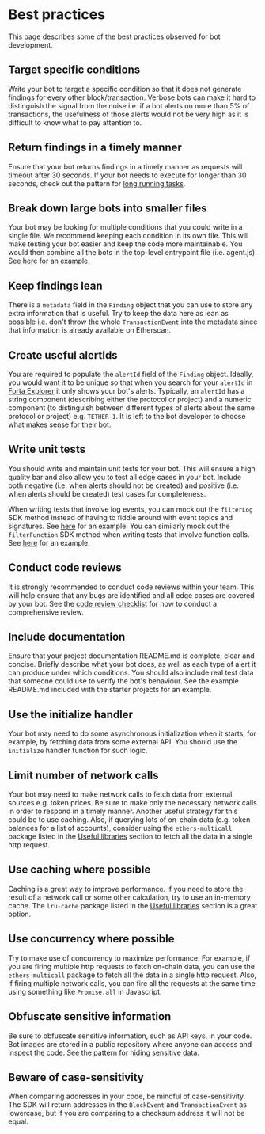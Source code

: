 # Best practices

This page describes some of the best practices observed for bot development.

## Target specific conditions

Write your bot to target a specific condition so that it does not generate findings for every other block/transaction. Verbose bots can make it hard to distinguish the signal from the noise i.e. if a bot alerts on more than 5% of transactions, the usefulness of those alerts would not be very high as it is difficult to know what to pay attention to.

## Return findings in a timely manner

Ensure that your bot returns findings in a timely manner as requests will timeout after 30 seconds. If your bot needs to execute for longer than 30 seconds, check out the pattern for [long running tasks](long-running-tasks.md).

## Break down large bots into smaller files

Your bot may be looking for multiple conditions that you could write in a single file. We recommend keeping each condition in its own file. This will make testing your bot easier and keep the code more maintainable. You would then combine all the bots in the top-level entrypoint file (i.e. agent.js). See [here](https://github.com/forta-network/forta-bot-examples/tree/master/high-gas-js) for an example.

## Keep findings lean

There is a `metadata` field in the `Finding` object that you can use to store any extra information that is useful. Try to keep the data here as lean as possible i.e. don't throw the whole `TransactionEvent` into the metadata since that information is already available on Etherscan.

## Create useful alertIds

You are required to populate the `alertId` field of the `Finding` object. Ideally, you would want it to be unique so that when you search for your `alertId` in [Forta Explorer](https://explorer.forta.network/) it only shows your bot's alerts. Typically, an `alertId` has a string component (describing either the protocol or project) and a numeric component (to distinguish between different types of alerts about the same protocol or project) e.g. `TETHER-1`. It is left to the bot developer to choose what makes sense for their bot.

## Write unit tests

You should write and maintain unit tests for your bot. This will ensure a high quality bar and also allow you to test all edge cases in your bot. Include both negative (i.e. when alerts should not be created) and positive (i.e. when alerts should be created) test cases for completeness.

When writing tests that involve log events, you can mock out the `filterLog` SDK method instead of having to fiddle around with event topics and signatures. See [here](https://github.com/forta-network/forta-bot-examples/blob/master/filter-event-and-function-js/src/large.transfer.event.spec.js) for an example. You can similarly mock out the `filterFunction` SDK method when writing tests that involve function calls. See [here](https://github.com/forta-network/forta-bot-examples/blob/master/filter-event-and-function-js/src/transfer.from.function.spec.js) for an example.

## Conduct code reviews

It is strongly recommended to conduct code reviews within your team. This will help ensure that any bugs are identified and all edge cases are covered by your bot. See the [code review checklist](https://github.com/forta-network/bot-review-checklist) for how to conduct a comprehensive review.

## Include documentation

Ensure that your project documentation README.md is complete, clear and concise. Briefly describe what your bot does, as well as each type of alert it can produce under which conditions. You should also include real test data that someone could use to verify the bot's behaviour. See the example README.md included with the starter projects for an example.

## Use the initialize handler

Your bot may need to do some asynchronous initialization when it starts, for example, by fetching data from some external API. You should use the `initialize` handler function for such logic.

## Limit number of network calls

Your bot may need to make network calls to fetch data from external sources e.g. token prices. Be sure to make only the necessary network calls in order to respond in a timely manner. Another useful strategy for this could be to use caching. Also, if querying lots of on-chain data (e.g. token balances for a list of accounts), consider using the `ethers-multicall` package listed in the [Useful libraries](useful-libraries.md) section to fetch all the data in a single http request.

## Use caching where possible

Caching is a great way to improve performance. If you need to store the result of a network call or some other calculation, try to use an in-memory cache. The `lru-cache` package listed in the [Useful libraries](useful-libraries.md) section is a great option.

## Use concurrency where possible

Try to make use of concurrency to maximize performance. For example, if you are firing multiple http requests to fetch on-chain data, you can use the `ethers-multicall` package to fetch all the data in a single http request. Also, if firing multiple network calls, you can fire all the requests at the same time using something like `Promise.all` in Javascript.

## Obfuscate sensitive information

Be sure to obfuscate sensitive information, such as API keys, in your code. Bot images are stored in a public repository where anyone can access and inspect the code. See the pattern for [hiding sensitive data](sensitive-data.md).

## Beware of case-sensitivity

When comparing addresses in your code, be mindful of case-sensitivity. The SDK will return addresses in the `BlockEvent` and `TransactionEvent` as lowercase, but if you are comparing to a checksum address it will not be equal.
